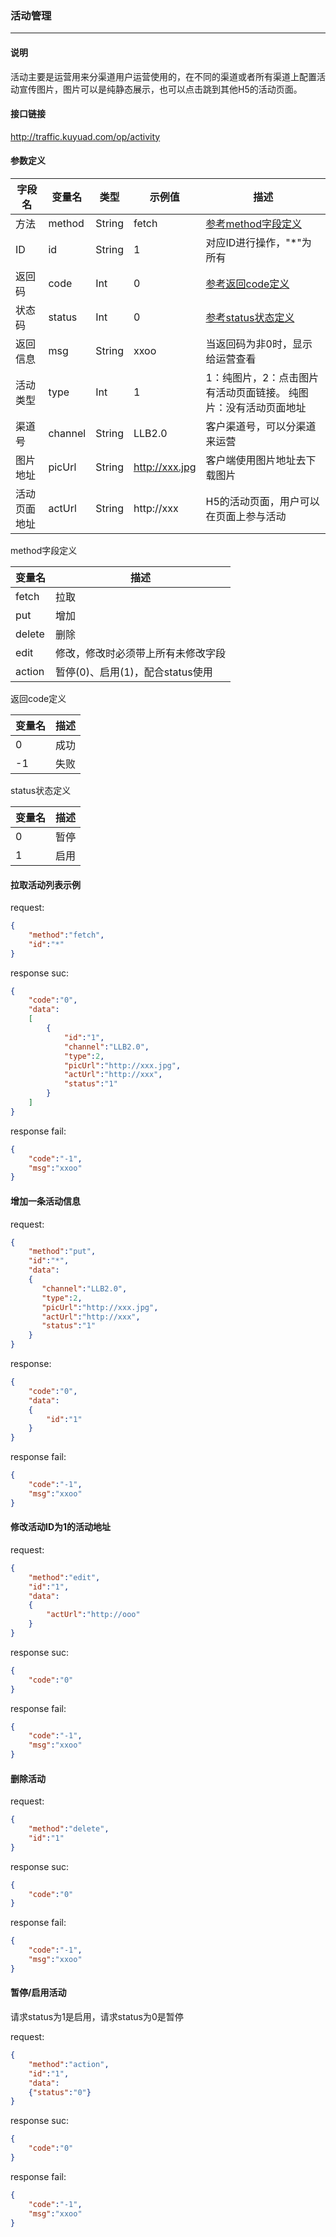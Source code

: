 ### 活动管理

***

#### 说明

活动主要是运营用来分渠道用户运营使用的，在不同的渠道或者所有渠道上配置活动宣传图片，图片可以是纯静态展示，也可以点击跳到其他H5的活动页面。

#### 接口链接

http://traffic.kuyuad.com/op/activity

#### 参数定义

|  字段名  |  变量名  |  类型  |  示例值  |  描述  |
|---------|----------|-------|----------|-------|
|  方法	 |  method  | String | fetch   | [参考method字段定义](#jumpmethod) |
|  ID     |  id      | String | 1       | 对应ID进行操作，"*"为所有   |
|  返回码  | code    | Int    | 0       | [参考返回code定义](#jumpcode) |
|  状态码  | status  | Int    | 0       | [参考status状态定义](#jumpstatus) |
| 返回信息 | msg     | String | xxoo    | 当返回码为非0时，显示给运营查看 |
| 活动类型   | type | Int | 1  | 1：纯图片，2：点击图片有活动页面链接。 纯图片：没有活动页面地址 |
| 渠道号   | channel | String | LLB2.0  | 客户渠道号，可以分渠道来运营 |
| 图片地址 | picUrl | String | http://xxx.jpg | 客户端使用图片地址去下载图片 |
| 活动页面地址 |  actUrl  |  String  | http://xxx | H5的活动页面，用户可以在页面上参与活动 |

<span id="jumpmethod">method字段定义</span>

| 变量名	  | 描述                              |
| ------- | --------------------------------- |
| fetch	  | 拉取                              |
| put	    | 增加                              |
| delete	| 删除                              |
| edit	  | 修改，修改时必须带上所有未修改字段   |
| action	| 暂停(0)、启用(1)，配合status使用    |

<span id="jumpcode">返回code定义</span>

| 变量名	| 描述       |
| ----- | ---------- |
| 0	    | 成功       |
| -1	  | 失败       |

<span id="jumpstatus">status状态定义</span>

| 变量名	| 描述       |
| ----- | ---------- |
| 0	    | 暂停       |
| 1	    | 启用       |

#### 拉取活动列表示例

request:
```json
{
    "method":"fetch",
    "id":"*"
}
```
response suc:
```json
{
    "code":"0",
    "data":
    [
        {
            "id":"1",
            "channel":"LLB2.0",
            "type":2,
            "picUrl":"http://xxx.jpg",
            "actUrl":"http://xxx",
            "status":"1"
        }
    ]
}
```
response fail:
```json
{
    "code":"-1",
    "msg":"xxoo"
}
```

#### 增加一条活动信息

request:
```json
{
    "method":"put",
    "id":"*",
    "data":
    {
       "channel":"LLB2.0",
       "type":2,
       "picUrl":"http://xxx.jpg",
       "actUrl":"http://xxx",
       "status":"1"
    }
}
```
response:
```json
{
    "code":"0",
    "data":
    {
        "id":"1"
    }
}
```
response fail:
```json
{
    "code":"-1",
    "msg":"xxoo"
}
```

#### 修改活动ID为1的活动地址

request:
```json
{
    "method":"edit",
    "id":"1",
    "data":
    {
        "actUrl":"http://ooo"
    }
}
```
response suc:
```json
{
    "code":"0"
}
```
response fail:
```json
{
    "code":"-1",
    "msg":"xxoo"
}
```

#### 删除活动

request:
```json
{
    "method":"delete",
    "id":"1"
}
```
response suc:
```json
{
    "code":"0"
}
```
response fail:
```json
{
    "code":"-1",
    "msg":"xxoo"
}
```

#### 暂停/启用活动

请求status为1是启用，请求status为0是暂停

request:
```json
{
    "method":"action",
    "id":"1",
    "data":
    {"status":"0"}
}
```
response suc:
```json
{
    "code":"0"
}
```
response fail:
```json
{
    "code":"-1",
    "msg":"xxoo"
}
```
